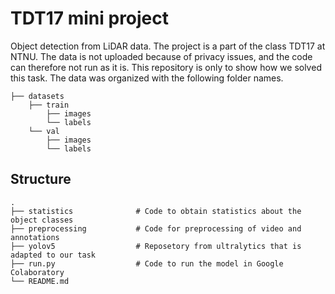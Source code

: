 # TDT17 mini project
Object detection from LiDAR data. The project is a part of the class TDT17 at NTNU. The data is not uploaded because of privacy issues, and the code can therefore not run as it is. This repository is only to show how we solved this task. The data was organized with the following folder names.


    ├── datasets           
        ├── train
            ├── images
            └── labels
        └── val
            ├── images
            └── labels


## Structure

    .
    ├── statistics              # Code to obtain statistics about the object classes
    ├── preprocessing           # Code for preprocessing of video and annotations
    ├── yolov5                  # Reposetory from ultralytics that is adapted to our task
    ├── run.py                  # Code to run the model in Google Colaboratory
    └── README.md
